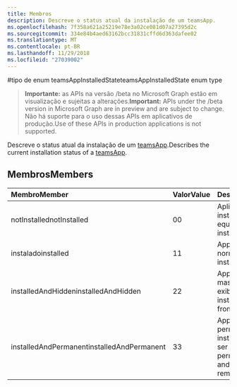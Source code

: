 ```yaml
---
title: Membros
description: Descreve o status atual da instalação de um teamsApp.
ms.openlocfilehash: 7f358a621a25219e78e3a02ce081d07a27395d2c
ms.sourcegitcommit: 334e84b4aed63162bcc31831cffd6d363dafee02
ms.translationtype: MT
ms.contentlocale: pt-BR
ms.lasthandoff: 11/29/2018
ms.locfileid: "27039002"
---
```

#<a name="teamsappinstalledstate-enum-type"></a><span data-ttu-id="fdcb7-103">tipo de enum teamsAppInstalledState</span><span class="sxs-lookup"><span data-stu-id="fdcb7-103">teamsAppInstalledState enum type</span></span>

> <span data-ttu-id="fdcb7-104">**Importante:** as APIs na versão /beta no Microsoft Graph estão em visualização e sujeitas a alterações.</span><span class="sxs-lookup"><span data-stu-id="fdcb7-104">**Important:** APIs under the /beta version in Microsoft Graph are in preview and are subject to change.</span></span> <span data-ttu-id="fdcb7-105">Não há suporte para o uso dessas APIs em aplicativos de produção.</span><span class="sxs-lookup"><span data-stu-id="fdcb7-105">Use of these APIs in production applications is not supported.</span></span>

<span data-ttu-id="fdcb7-106">Descreve o status atual da instalação de um [teamsApp](teamsapp.md).</span><span class="sxs-lookup"><span data-stu-id="fdcb7-106">Describes the current installation status of a [teamsApp](teamsapp.md).</span></span>

## <a name="members"></a><span data-ttu-id="fdcb7-107">Membros</span><span class="sxs-lookup"><span data-stu-id="fdcb7-107">Members</span></span>

| <span data-ttu-id="fdcb7-108">Membro</span><span class="sxs-lookup"><span data-stu-id="fdcb7-108">Member</span></span> | <span data-ttu-id="fdcb7-109">Valor</span><span class="sxs-lookup"><span data-stu-id="fdcb7-109">Value</span></span>| <span data-ttu-id="fdcb7-110">Descrição</span><span class="sxs-lookup"><span data-stu-id="fdcb7-110">Description</span></span> |
|:---------------|:--------|:----------|
|<span data-ttu-id="fdcb7-111">notInstalled</span><span class="sxs-lookup"><span data-stu-id="fdcb7-111">notInstalled</span></span>|<span data-ttu-id="fdcb7-112">0</span><span class="sxs-lookup"><span data-stu-id="fdcb7-112">0</span></span>|<span data-ttu-id="fdcb7-113">Aplicativo não está instalado para a equipe.</span><span class="sxs-lookup"><span data-stu-id="fdcb7-113">App is not installed to team.</span></span>|
|<span data-ttu-id="fdcb7-114">instalado</span><span class="sxs-lookup"><span data-stu-id="fdcb7-114">installed</span></span>|<span data-ttu-id="fdcb7-115">1</span><span class="sxs-lookup"><span data-stu-id="fdcb7-115">1</span></span>|<span data-ttu-id="fdcb7-116">App é instalado normalmente.</span><span class="sxs-lookup"><span data-stu-id="fdcb7-116">App is installed normally.</span></span>|
|<span data-ttu-id="fdcb7-117">installedAndHidden</span><span class="sxs-lookup"><span data-stu-id="fdcb7-117">installedAndHidden</span></span>|<span data-ttu-id="fdcb7-118">2</span><span class="sxs-lookup"><span data-stu-id="fdcb7-118">2</span></span>|<span data-ttu-id="fdcb7-119">App está instalado, mas oculto da exibição.</span><span class="sxs-lookup"><span data-stu-id="fdcb7-119">App is installed but hidden from view.</span></span>|
|<span data-ttu-id="fdcb7-120">installedAndPermanent</span><span class="sxs-lookup"><span data-stu-id="fdcb7-120">installedAndPermanent</span></span>|<span data-ttu-id="fdcb7-121">3</span><span class="sxs-lookup"><span data-stu-id="fdcb7-121">3</span></span>|<span data-ttu-id="fdcb7-122">App permanentemente é instalado e não pode ser removido.</span><span class="sxs-lookup"><span data-stu-id="fdcb7-122">App is permanently installed and may not be removed.</span></span>|

